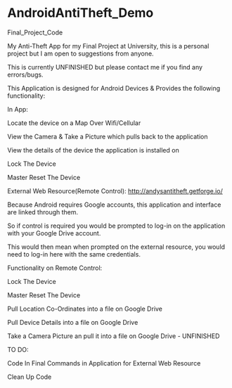 # AndroidAntiTheft_Demo
Final_Project_Code

My Anti-Theft App for my Final Project at University, this is a personal project but I am open to suggestions from anyone.

This is currently UNFINISHED but please contact me if you find any errors/bugs.

This Application is designed for Android Devices & Provides the following functionality:

In App:

Locate the device on a Map Over Wifi/Cellular

View the Camera & Take a Picture which pulls back to the application

View the details of the device the application is installed on

Lock The Device

Master Reset The Device 

External Web Resource(Remote Control):
http://andysantitheft.getforge.io/

Because Android requires Google accounts, this application and interface are linked through them.

So if control is required you would be prompted to log-in on the application with your Google Drive account. 

This would then mean when prompted on the external resource, you would need to log-in here with the same credentials.

Functionality on Remote Control:

Lock The Device

Master Reset The Device

Pull Location Co-Ordinates into a file on Google Drive

Pull Device Details into a file on Google Drive

Take a Camera Picture an pull it into a file on Google Drive - UNFINISHED

TO DO:

Code In Final Commands in Application for External Web Resource

Clean Up Code

